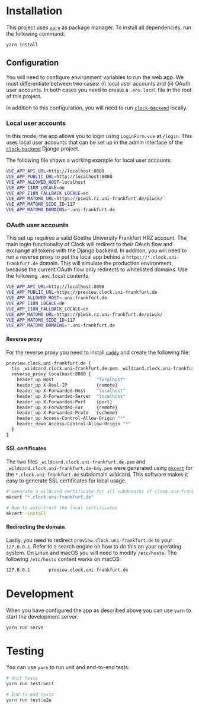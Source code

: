 # Installation

This project uses [`yarn`](https://github.com/yarnpkg/yarn) as package manager.
To install all dependencies, run the following command:

```
yarn install
```

## Configuration

You will need to configure environment variables to run the web app. We must
differentiate between two cases: (i) local user accounts and (ii) OAuth user
accounts. In both cases you need to create a `.env.local` file in the root of
this project.

In addition to this configuration, you will need to run
[`clock-backend`](https://github.com/ClockGU/clock-backend/pulls) locally.

### Local user accounts

In this mode, the app allows you to login using `LoginForm.vue` at `/login`.
This uses local user accounts that can be set up in the admin interface of the
[`clock-backend`](https://github.com/ClockGU/clock-backend/pulls) Django
project.

The following file shows a working example for local user accounts:

```bash
VUE_APP_API_URL=http://localhost:8000
VUE_APP_PUBLIC_URL=http://localhost:8080
VUE_APP_ALLOWED_HOST=localhost
VUE_APP_I18N_LOCALE=de
VUE_APP_I18N_FALLBACK_LOCALE=en
VUE_APP_MATOMO_URL=https://piwik.rz.uni-frankfurt.de/piwik/
VUE_APP_MATOMO_SIDE_ID=117
VUE_APP_MATOMO_DOMAINS=*.uni-frankfurt.de
```

### OAuth user accounts

This set up requires a valid Goethe University Frankfurt HRZ account. The main
login functionality of Clock will redirect to their OAuth flow and exchange all
tokens with the Django backend. In addition, you will need to run a reverse
proxy to put the local app behind a `https://*.clock.uni-frankfurt.de` domain.
This will simulate the production environment, because the current OAuth flow
only redirects to whitelisted domains. Use the following `.env.local`
contents:

```bash
VUE_APP_API_URL=http://localhost:8000
VUE_APP_PUBLIC_URL=https://preview.clock.uni-frankfurt.de
VUE_APP_ALLOWED_HOST=.uni-frankfurt.de
VUE_APP_I18N_LOCALE=de
VUE_APP_I18N_FALLBACK_LOCALE=en
VUE_APP_MATOMO_URL=https://piwik.rz.uni-frankfurt.de/piwik/
VUE_APP_MATOMO_SIDE_ID=117
VUE_APP_MATOMO_DOMAINS=*.uni-frankfurt.de
```

#### Reverse proxy

For the reverse proxy you need to install
[`caddy`](https://github.com/caddyserver/caddy) and create the following file:

```bash
preview.clock.uni-frankfurt.de {
  tls _wildcard.clock.uni-frankfurt.de.pem _wildcard.clock.uni-frankfurt.de-key.pem
  reverse_proxy localhost:8080 {
    header_up Host                "localhost"
    header_up X-Real-IP           {remote}
    header_up X-Forwarded-Host    "localhost"
    header_up X-Forwarded-Server  "localhost"
    header_up X-Forwarded-Port    {port}
    header_up X-Forwarded-For     {remote}
    header_up X-Forwarded-Proto   {scheme}
    header_up Access-Control-Allow-Origin "*"
    header_down Access-Control-Allow-Origin "*"
  }
}
```

#### SSL certificates

The two files `_wildcard.clock.uni-frankfurt.de.pem` and
`_wildcard.clock.uni-frankfurt.de-key.pem` were generated using
[`mkcert`](https://github.com/FiloSottile/mkcert) for the
`*.clock.uni-frankfurt.de` subdomain wildcard. This software makes it easy to
generate SSL certificates for local usage.

```bash
# Generate a wildcard certificate for all subdomains of clock.uni-frankfurt.de
mkcert "*.clock.uni-frankfurt.de"

# Run to auto-trust the local certificates
mkcert -install
```

#### Redirecting the domain

Lastly, you need to redirect `preview.clock.uni-frankfurt.de` to your
`127.0.0.1`. Refer to a search engine on how to do this on your operating
system. On Linux and macOS you will need to modify `/etc/hosts`. The following
`/etc/hosts` content works on macOS:

```bash
127.0.0.1       preview.clock.uni-frankfurt.de
```

# Development

When you have configured the app as described above you can use `yarn` to start
the development server.

```
yarn run serve
```

# Testing

You can use `yarn` to run unit and end-to-end tests:

```bash
# Unit tests
yarn run test:unit

# End-to-end tests
yarn run test:e2e
```
